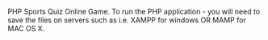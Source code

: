 PHP Sports Quiz Online Game. To run the PHP application - you will need to save the files on servers such as i.e. XAMPP for windows OR MAMP for MAC OS X.
